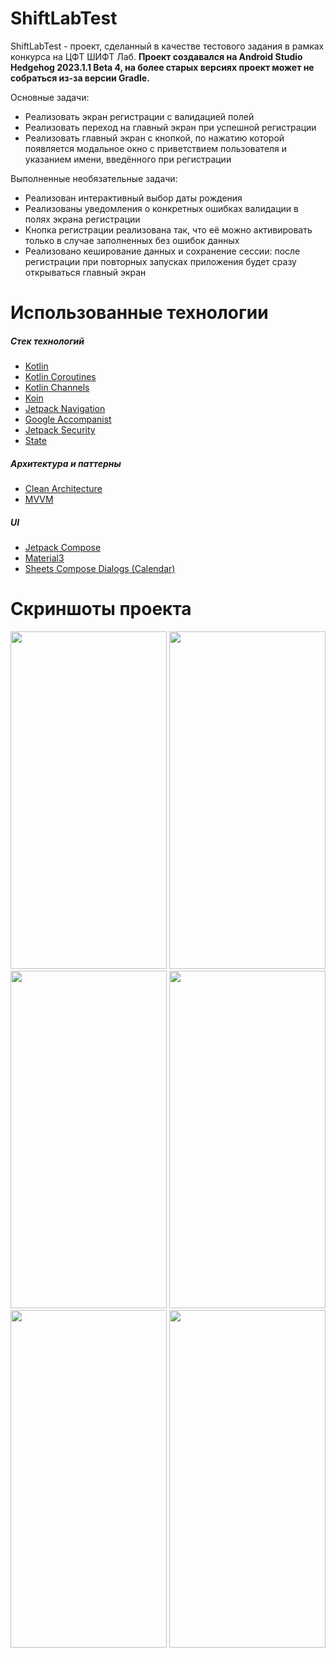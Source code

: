 # ShiftLabTest

ShiftLabTest - проект, сделанный в качестве тестового задания в рамках конкурса на ЦФТ ШИФТ Лаб.
**Проект создавался на Android Studio Hedgehog 2023.1.1 Beta 4, на более старых версиях проект может не собраться из-за версии Gradle.**

Основные задачи:
+ Реализовать экран регистрации с валидацией полей
+ Реализовать переход на главный экран при успешной регистрации
+ Реализовать главный экран с кнопкой, по нажатию которой появляется модальное окно с приветствием пользователя и указанием имени, введённого при регистрации

Выполненные необязательные задачи:
+ Реализован интерактивный выбор даты рождения
+ Реализованы уведомления о конкретных ошибках валидации в полях экрана регистрации
+ Кнопка регистрации реализована так, что её можно активировать только в случае заполненных без ошибок данных
+ Реализовано кеширование данных и сохранение сессии: после регистрации при повторных запусках приложения будет сразу открываться главный экран

# Использованные технологии

##### Стек технологий
+ [Kotlin](https://kotlinlang.org/)
+ [Kotlin Coroutines](https://developer.android.com/kotlin/coroutines)
+ [Kotlin Channels](https://kotlinlang.org/docs/channels.html)
+ [Koin](https://insert-koin.io/docs/quickstart/android-compose)
+ [Jetpack Navigation](https://developer.android.com/jetpack/compose/navigation)
+ [Google Accompanist](https://github.com/google/accompanist)
+ [Jetpack Security](https://developer.android.com/topic/security/data)
+ [State](https://developer.android.com/jetpack/compose/state)

##### Архитектура и паттерны
+ [Clean Architecture](https://developer.android.com/topic/architecture)
+ [MVVM](https://wikipedia.org/wiki/Model-View-ViewModel)

##### UI
+ [Jetpack Compose](https://developer.android.com/jetpack/compose)
+ [Material3](https://developer.android.com/jetpack/compose/designsystems/material3)
+ [Sheets Compose Dialogs (Calendar)](https://github.com/maxkeppeler/sheets-compose-dialogs#calendar)

# Скриншоты проекта

<p>
  <img src="https://github.com/Suslanium/Shift_lab_test/assets/84632927/39551e15-6019-46e3-9a0d-290a86192f74" width="250" height="540">
  <img src="https://github.com/Suslanium/Shift_lab_test/assets/84632927/f94ac9d5-2fe7-4f9b-8de9-97d5b52849ba" width="250" height="540">
  <img src="https://github.com/Suslanium/Shift_lab_test/assets/84632927/8c15604e-cdf4-4b86-be2c-29a821445263" width="250" height="540">
  <img src="https://github.com/Suslanium/Shift_lab_test/assets/84632927/2780fc1c-e002-4002-8968-26235dfffabc" width="250" height="540">
  <img src="https://github.com/Suslanium/Shift_lab_test/assets/84632927/ad848b1d-7104-4328-a43f-3b7842fb5c9a" width="250" height="540">
  <img src="https://github.com/Suslanium/Shift_lab_test/assets/84632927/cd8afb51-d8d9-45b0-ab3e-4803270bbc49" width="250" height="540">
</p>
